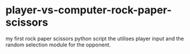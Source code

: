 # player-vs-computer-rock-paper-scissors
my first rock paper scissors python script the utilises player input and the random selection module for the opponent.
